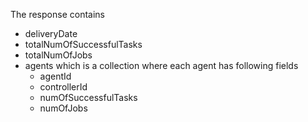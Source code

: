 The response contains
* deliveryDate
* totalNumOfSuccessfulTasks
* totalNumOfJobs
* agents which is a collection where each agent has following fields<br/>
  * agentId
  * controllerId
  * numOfSuccessfulTasks
  * numOfJobs